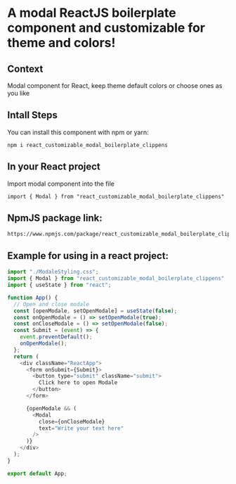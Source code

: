 # A modal ReactJS boilerplate component and customizable for theme and colors!

## Context

Modal component for React, keep theme default colors or choose ones as you like

## Intall Steps

You can install this component with npm or yarn:

```
npm i react_customizable_modal_boilerplate_clippens
```


## In your React project

Import modal component into the file

```
import { Modal } from "react_customizable_modal_boilerplate_clippens" 
```

## NpmJS package link:

```
https://www.npmjs.com/package/react_customizable_modal_boilerplate_clippens
```
## Example for using in a react project:

```js
import "./ModaleStyling.css";
import { Modal } from "react_customizable_modal_boilerplate_clippens" 
import { useState } from "react";

function App() {
  // Open and close modale
  const [openModale, setOpenModale] = useState(false);
  const onOpenModale = () => setOpenModale(true);
  const onCloseModale = () => setOpenModale(false);
  const Submit = (event) => {
    event.preventDefault();
    onOpenModale();
  };
  return (
    <div className="ReactApp">
      <form onSubmit={Submit}>
        <button type="submit" className="submit">
          Click here to open Modale
        </button>
      </form>

      {openModale && (
        <Modal
          close={onCloseModale}
          text="Write your text here"
        />
      )}
    </div>
  );
}

export default App;
```
